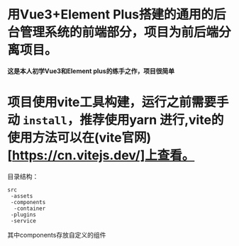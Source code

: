 # 用Vue3+Element Plus搭建的通用的后台管理系统的前端部分，项目为前后端分离项目。

**这是本人初学Vue3和Element plus的练手之作，项目很简单**

# 项目使用vite工具构建，运行之前需要手动 `install`，推荐使用yarn 进行,vite的使用方法可以在(vite官网)[https://cn.vitejs.dev/]上查看。

目录结构：
```
src
 -assets
 -components
  -container
 -plugins
 -service
 ```

 其中components存放自定义的组件